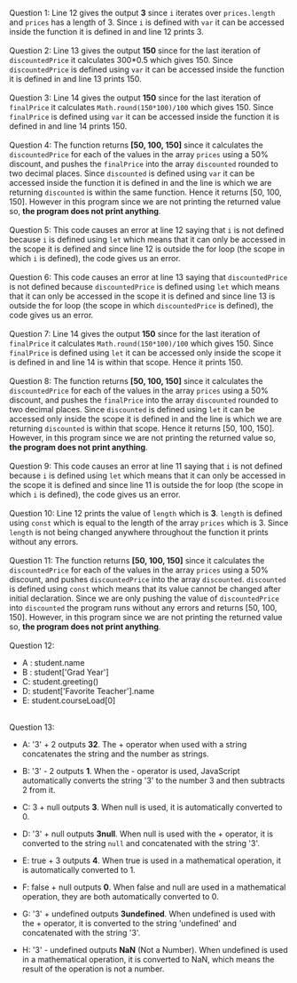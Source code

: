 Question 1: Line 12 gives the output **3** since `i` iterates over `prices.length` and `prices` has a length of 3. Since `i` is defined with `var` it can be accessed inside the function it is defined in and line 12 prints 3. <br /><br />
Question 2: Line 13 gives the output **150** since for the last iteration of `discountedPrice` it calculates 300*0.5 which gives 150. Since `discountedPrice` is defined using `var` it can be accessed inside the function it is defined in and line 13 prints 150. <br /><br />
Question 3: Line 14 gives the output **150** since for the last iteration of `finalPrice` it calculates `Math.round(150*100)/100` which gives 150. Since `finalPrice` is defined using `var` it can be accessed inside the function it is defined in and line 14 prints 150. <br /><br />
Question 4: The function returns **[50, 100, 150]** since it calculates the `discountedPrice` for each of the values in the array `prices` using a 50% discount, and pushes the `finalPrice` into the array `discounted` rounded to two decimal places. Since `discounted` is defined using `var` it can be accessed inside the function it is defined in and the line is which we are returning `discounted` is within the same function. Hence it returns [50, 100, 150]. However in this program since we are not printing the returned value so, **the program does not print anything**. <br /><br />
Question 5: This code causes an error at line 12 saying that `i` is not defined because `i` is defined using `let` which means that it can only be accessed in the scope it is defined and since line 12 is outside the for loop (the scope in which `i` is defined), the code gives us an error. <br /><br />
Question 6: This code causes an error at line 13 saying that `discountedPrice` is not defined because `discountedPrice` is defined using `let` which means that it can only be accessed in the scope it is defined and since line 13 is outside the for loop (the scope in which `discountedPrice` is defined), the code gives us an error. <br /><br />
Question 7: Line 14 gives the output **150** since for the last iteration of `finalPrice` it calculates `Math.round(150*100)/100` which gives 150. Since `finalPrice` is defined using `let` it can be accessed only inside the scope it is defined in and line 14 is within that scope. Hence it prints 150. <br /><br />
Question 8: The function returns **[50, 100, 150]** since it calculates the `discountedPrice` for each of the values in the array `prices` using a 50% discount, and pushes the `finalPrice` into the array `discounted` rounded to two decimal places. Since `discounted` is defined using `let` it can be accessed only inside the scope it is defined in and the line is which we are returning `discounted` is within that scope. Hence it returns [50, 100, 150]. However, in this program since we are not printing the returned value so, **the program does not print anything**. <br /><br />
Question 9: This code causes an error at line 11 saying that `i` is not defined because `i` is defined using `let` which means that it can only be accessed in the scope it is defined and since line 11 is outside the for loop (the scope in which `i` is defined), the code gives us an error. <br /><br />
Question 10: Line 12 prints the value of `length` which is **3**. `length` is defined using `const` which is equal to the length of the array `prices` which is 3. Since `length` is not being changed anywhere throughout the function it prints without any errors. <br /><br />
Question 11: The function returns **[50, 100, 150]** since it calculates the `discountedPrice` for each of the values in the array `prices` using a 50% discount, and pushes `discountedPrice` into the array `discounted`. `discounted` is defined using `const` which means that its value cannot be changed after initial declaration. Since we are only pushing the value of `discountedPrice` into `discounted` the program runs without any errors and returns [50, 100, 150]. However, in this program since we are not printing the returned value so, **the program does not print anything**. <br /><br />
Question 12:
- A : student.name
- B : student['Grad Year']
- C: student.greeting()
- D: student['Favorite Teacher'].name
- E: student.courseLoad[0]
  <br /><br />


Question 13: 
- A: '3' + 2 outputs **32**. The + operator when used with a string concatenates the string and the number as strings. 

- B: '3' - 2 outputs **1**. When the - operator is used, JavaScript automatically converts the string '3' to the number 3 and then subtracts 2 from it.

- C: 3 + null outputs **3**. When null is used, it is automatically converted to 0.

- D: '3' + null outputs **3null**. When null is used with the + operator, it is converted to the string `null` and concatenated with the string '3'.

- E: true + 3 outputs **4**. When true is used in a mathematical operation, it is automatically converted to 1.

- F: false + null outputs **0**. When false and null are used in a mathematical operation, they are both automatically converted to 0.

- G: '3' + undefined outputs **3undefined**. When undefined is used with the + operator, it is converted to the string 'undefined' and concatenated with the string '3'.
  
- H: '3' - undefined outputs **NaN** (Not a Number). When undefined is used in a mathematical operation, it is converted to NaN, which means the result of the operation is not a number. <br /><br />


